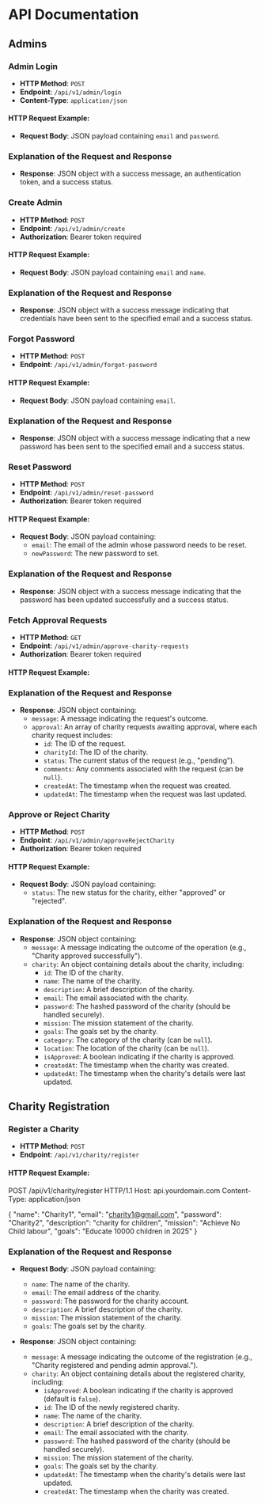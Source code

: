 # API Documentation

## Admins

### Admin Login

- **HTTP Method**: `POST`
- **Endpoint**: `/api/v1/admin/login`
- **Content-Type**: `application/json`

#### HTTP Request Example:

- **Request Body**: JSON payload containing `email` and `password`.

### Explanation of the Request and Response

- **Response**: JSON object with a success message, an authentication token, and a success status.

### Create Admin

- **HTTP Method**: `POST`
- **Endpoint**: `/api/v1/admin/create`
- **Authorization**: Bearer token required

#### HTTP Request Example:

- **Request Body**: JSON payload containing `email` and `name`.

### Explanation of the Request and Response

- **Response**: JSON object with a success message indicating that credentials have been sent to the specified email and a success status.

### Forgot Password

- **HTTP Method**: `POST`
- **Endpoint**: `/api/v1/admin/forgot-password`

#### HTTP Request Example:

- **Request Body**: JSON payload containing `email`.

### Explanation of the Request and Response

- **Response**: JSON object with a success message indicating that a new password has been sent to the specified email and a success status.

### Reset Password

- **HTTP Method**: `POST`
- **Endpoint**: `/api/v1/admin/reset-password`
- **Authorization**: Bearer token required

#### HTTP Request Example:
- **Request Body**: JSON payload containing:
  - `email`: The email of the admin whose password needs to be reset.
  - `newPassword`: The new password to set.

### Explanation of the Request and Response
- **Response**: JSON object with a success message indicating that the password has been updated successfully and a success status.


### Fetch Approval Requests

- **HTTP Method**: `GET`
- **Endpoint**: `/api/v1/admin/approve-charity-requests`
- **Authorization**: Bearer token required

#### HTTP Request Example:

### Explanation of the Request and Response

- **Response**: JSON object containing:
  - `message`: A message indicating the request's outcome.
  - `approval`: An array of charity requests awaiting approval, where each charity request includes:
    - `id`: The ID of the request.
    - `charityId`: The ID of the charity.
    - `status`: The current status of the request (e.g., "pending").
    - `comments`: Any comments associated with the request (can be `null`).
    - `createdAt`: The timestamp when the request was created.
    - `updatedAt`: The timestamp when the request was last updated.


### Approve or Reject Charity

- **HTTP Method**: `POST`
- **Endpoint**: `/api/v1/admin/approveRejectCharity`
- **Authorization**: Bearer token required

#### HTTP Request Example:
- **Request Body**: JSON payload containing:
  - `status`: The new status for the charity, either "approved" or "rejected".

### Explanation of the Request and Response

- **Response**: JSON object containing:
  - `message`: A message indicating the outcome of the operation (e.g., "Charity approved successfully").
  - `charity`: An object containing details about the charity, including:
    - `id`: The ID of the charity.
    - `name`: The name of the charity.
    - `description`: A brief description of the charity.
    - `email`: The email associated with the charity.
    - `password`: The hashed password of the charity (should be handled securely).
    - `mission`: The mission statement of the charity.
    - `goals`: The goals set by the charity.
    - `category`: The category of the charity (can be `null`).
    - `location`: The location of the charity (can be `null`).
    - `isApproved`: A boolean indicating if the charity is approved.
    - `createdAt`: The timestamp when the charity was created.
    - `updatedAt`: The timestamp when the charity's details were last updated.


## Charity Registration

### Register a Charity

- **HTTP Method**: `POST`
- **Endpoint**: `/api/v1/charity/register`

#### HTTP Request Example:

POST /api/v1/charity/register HTTP/1.1 Host: api.yourdomain.com Content-Type: application/json

{ "name": "Charity1", "email": "charity1@gmail.com", "password": "Charity2", "description": "charity for children", "mission": "Achieve No Child labour", "goals": "Educate 10000 children in 2025" }

### Explanation of the Request and Response

- **Request Body**: JSON payload containing:
  - `name`: The name of the charity.
  - `email`: The email address of the charity.
  - `password`: The password for the charity account.
  - `description`: A brief description of the charity.
  - `mission`: The mission statement of the charity.
  - `goals`: The goals set by the charity.

- **Response**: JSON object containing:
  - `message`: A message indicating the outcome of the registration (e.g., "Charity registered and pending admin approval.").
  - `charity`: An object containing details about the registered charity, including:
    - `isApproved`: A boolean indicating if the charity is approved (default is `false`).
    - `id`: The ID of the newly registered charity.
    - `name`: The name of the charity.
    - `description`: A brief description of the charity.
    - `email`: The email associated with the charity.
    - `password`: The hashed password of the charity (should be handled securely).
    - `mission`: The mission statement of the charity.
    - `goals`: The goals set by the charity.
    - `updatedAt`: The timestamp when the charity's details were last updated.
    - `createdAt`: The timestamp when the charity was created.
